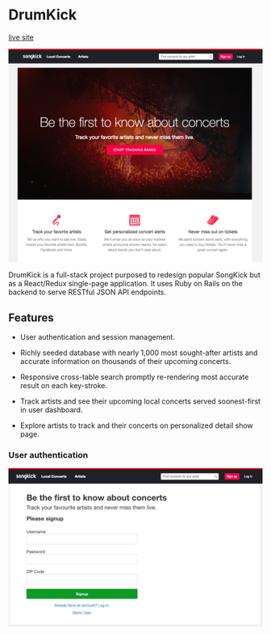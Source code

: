 # DrumKick

[live site](https://drumkick.herokuapp.com)

![welcome page](https://raw.githubusercontent.com/tocarevmax/DrumKick/master/docs/screenshots/01_welcome.png)


DrumKick is a full-stack project purposed to redesign popular SongKick but as a React/Redux single-page application.
It uses Ruby on Rails on the backend to serve RESTful JSON API endpoints.


## Features

* User authentication and session management.

* Richly seeded database with nearly 1,000 most sought-after artists and accurate information on thousands of their upcoming concerts.

* Responsive cross-table search promptly re-rendering most accurate result on each key-stroke.

* Track artists and see their upcoming local concerts served soonest-first in user dashboard.

* Explore artists to track and their concerts on personalized detail show page.


### User authentication

![signup](https://raw.githubusercontent.com/tocarevmax/DrumKick/master/docs/screenshots/02_signup.png)
